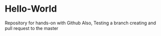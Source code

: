 # Hello-World
Repository for hands-on with Github
Also, Testing a branch creating and pull request to the master
